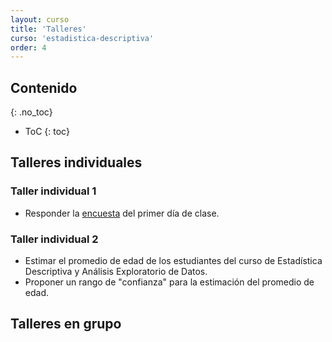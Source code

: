 ```yaml
---
layout: curso
title: 'Talleres'
curso: 'estadistica-descriptiva'
order: 4
---
```



## Contenido
{: .no_toc}

* ToC
{: toc}


## Talleres individuales

### Taller individual 1

- Responder la [encuesta](./documentos/Encuesta201702.pdf) del primer día de clase.

### Taller individual 2

- Estimar el promedio de edad de los estudiantes del curso de
  Estadística Descriptiva y Análisis Exploratorio de Datos.
- Proponer un rango de "confianza" para la estimación del promedio de edad.  

## Talleres en grupo
